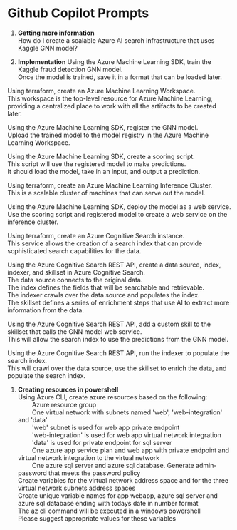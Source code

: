 # Github Copilot Prompts

1. **Getting more information**  
How do I create a scalable Azure AI search infrastructure that uses Kaggle GNN model?

1. **Implementation**
Using the Azure Machine Learning SDK, train the Kaggle fraud detection GNN model.  
Once the model is trained, save it in a format that can be loaded later.  

Using terraform, create an Azure Machine Learning Workspace.  
This workspace is the top-level resource for Azure Machine Learning, providing a centralized place to work with all the artifacts to be created later.

Using the Azure Machine Learning SDK, register the GNN model.  
Upload the trained model to the model registry in the Azure Machine Learning Workspace.

Using the Azure Machine Learning SDK, create a scoring script.  
This script will use the registered model to make predictions.  
It should load the model, take in an input, and output a prediction.

Using terraform, create an Azure Machine Learning Inference Cluster.  
This is a scalable cluster of machines that can serve out the model.  

Using the Azure Machine Learning SDK, deploy the model as a web service.  
Use the scoring script and registered model to create a web service on the inference cluster.

Using terraform, create an Azure Cognitive Search instance.  
This service allows the creation of a search index that can provide sophisticated search capabilities for the data.

Using the Azure Cognitive Search REST API, create a data source, index, indexer, and skillset in Azure Cognitive Search.  
The data source connects to the original data.  
The index defines the fields that will be searchable and retrievable.  
The indexer crawls over the data source and populates the index.  
The skillset defines a series of enrichment steps that use AI to extract more information from the data.  

Using the Azure Cognitive Search REST API, add a custom skill to the skillset that calls the GNN model web service.  
This will allow the search index to use the predictions from the GNN model.  

Using the Azure Cognitive Search REST API, run the indexer to populate the search index.  
This will crawl over the data source, use the skillset to enrich the data, and populate the search index.  

1. **Creating resources in powershell**  
Using Azure CLI, create azure resources based on the following:  
&nbsp;&nbsp;&nbsp;&nbsp;&nbsp;&nbsp;&nbsp;&nbsp;Azure resource group  
&nbsp;&nbsp;&nbsp;&nbsp;&nbsp;&nbsp;&nbsp;&nbsp;One virtual network with subnets named 'web', 'web-integration' and 'data'  
&nbsp;&nbsp;&nbsp;&nbsp;&nbsp;&nbsp;&nbsp;&nbsp;'web' subnet is used for web app private endpoint  
&nbsp;&nbsp;&nbsp;&nbsp;&nbsp;&nbsp;&nbsp;&nbsp;'web-integration' is used for web app virtual network integration  
&nbsp;&nbsp;&nbsp;&nbsp;&nbsp;&nbsp;&nbsp;&nbsp;'data' is used for private endpoint for sql server  
&nbsp;&nbsp;&nbsp;&nbsp;&nbsp;&nbsp;&nbsp;&nbsp;One azure app service plan and web app with private endpoint and virtual network integration to the virtual network  
&nbsp;&nbsp;&nbsp;&nbsp;&nbsp;&nbsp;&nbsp;&nbsp;One azure sql server and azure sql database. Generate admin-password that meets the password policy  
Create variables for the virtual network address space and for the three virtual network subnets address spaces  
Create unique variable names for app webapp, azure sql server and azure sql database ending with todays date in number format  
The az cli command will be executed in a windows powershell  
Please suggest appropriate values for these variables  

